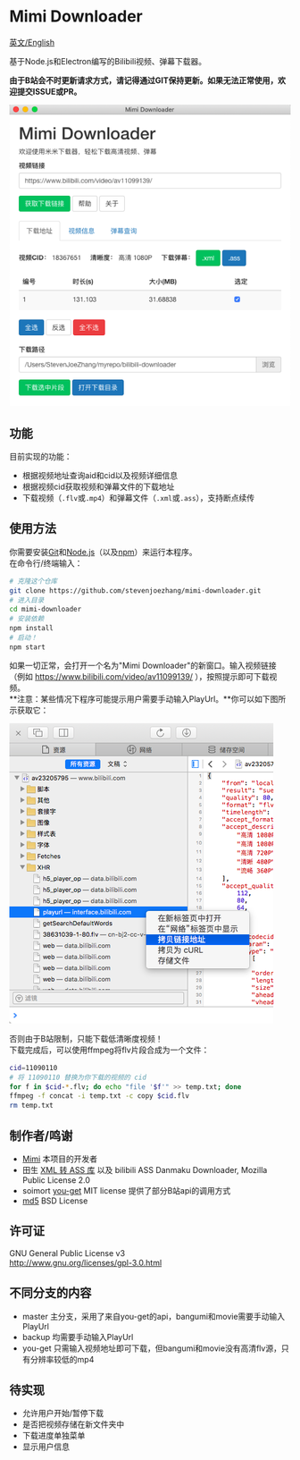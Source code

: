 # Mimi Downloader

[英文/English](README.EN.md)

基于Node.js和Electron编写的Bilibili视频、弹幕下载器。

**由于B站会不时更新请求方式，请记得通过GIT保持更新。如果无法正常使用，欢迎提交ISSUE或PR。**

![](screenshot.png)

## 功能
目前实现的功能：

- 根据视频地址查询aid和cid以及视频详细信息
- 根据视频cid获取视频和弹幕文件的下载地址
- 下载视频（`.flv`或`.mp4`）和弹幕文件（`.xml`或`.ass`），支持断点续传

## 使用方法
你需要安装[Git](https://git-scm.com)和[Node.js](https://nodejs.org/en/download)（以及[npm](http://npmjs.com)）来运行本程序。  
在命令行/终端输入：
```bash
# 克隆这个仓库
git clone https://github.com/stevenjoezhang/mimi-downloader.git
# 进入目录
cd mimi-downloader
# 安装依赖
npm install
# 启动！
npm start
```
如果一切正常，会打开一个名为"Mimi Downloader"的新窗口。输入视频链接（例如 https://www.bilibili.com/video/av11099139/ ），按照提示即可下载视频。  
**注意：某些情况下程序可能提示用户需要手动输入PlayUrl。**你可以如下图所示获取它：

![](help.png)

否则由于B站限制，只能下载低清晰度视频！  
下载完成后，可以使用ffmpeg将flv片段合成为一个文件：
```bash
cid=11090110
# 将 11090110 替换为你下载的视频的 cid
for f in $cid-*.flv; do echo "file '$f'" >> temp.txt; done
ffmpeg -f concat -i temp.txt -c copy $cid.flv
rm temp.txt
```

## 制作者/鸣谢
- [Mimi](https://zhangshuqiao.org) 本项目的开发者
- 田生 [XML 转 ASS 库](https://github.com/tiansh/us-danmaku) 以及 bilibili ASS Danmaku Downloader, Mozilla Public License 2.0
- soimort [you-get](https://github.com/soimort/you-get) MIT license 提供了部分B站api的调用方式
- [md5](http://pajhome.org.uk/crypt/md5) BSD License

## 许可证
GNU General Public License v3  
http://www.gnu.org/licenses/gpl-3.0.html

## 不同分支的内容
- master 主分支，采用了来自you-get的api，bangumi和movie需要手动输入PlayUrl
- backup 均需要手动输入PlayUrl
- you-get 只需输入视频地址即可下载，但bangumi和movie没有高清flv源，只有分辨率较低的mp4

## 待实现
- 允许用户开始/暂停下载
- 是否把视频存储在新文件夹中
- 下载进度单独菜单
- 显示用户信息
